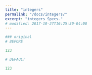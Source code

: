 ```yaml
---
title: "integers"
permalink: "/docs/integers/"
excerpt: "integers Specs."
# modified: 2017-10-27T16:25:30-04:00
---
```

```ruby
### original
# BEFORE

123

```
```ruby
# DEFAULT

123
```
